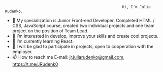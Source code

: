                                                          Hi, I’m Julia Rudenko.

- 👋 My specialization is Junior Front-end Developer. Completed HTML / CSS, JavaScript course, created two individual projects and one team project on the position of Team Lead.
- 👀 I’m interested in develop, improve your skills and create cool projects.
- 🌱 I’m currently learning React.
- 💞️ I will be glad to participate in projects, open to cooperation with the employer.
- 📫 How to reach me E-mail: jr.juliarudenko@gmail.com, https://t.me/JRudenk0

<!---
jrudenko/jrudenko is a ✨ special ✨ repository because its `README.md` (this file) appears on your GitHub profile.
You can click the Preview link to take a look at your changes.
--->
